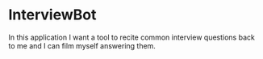 # InterviewBot
In this application I want a tool to recite common interview questions back to me and I can film myself answering them.
